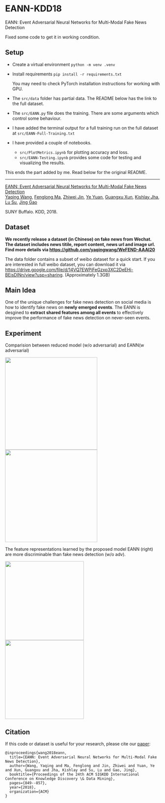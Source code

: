 # EANN-KDD18

EANN: Event Adversarial Neural Networks for Multi-Modal Fake News Detection

Fixed some code to get it in working condition.

## Setup

- Create a virtual environment
  `python -m venv .venv`

- Install requirements
  `pip install -r requirements.txt`

  You may need to check PyTorch installation instructions for working with GPU.

- The `src/data` folder has partial data. The README below has the link to the full dataset.

- The `src/EANN.py` file does the training. There are some arguments which control some behaviour.

- I have added the terminal output for a full training run on the full dataset at `src/EANN-Full-Training.txt`

- I have provided a couple of notebooks.
  - `src/PlotMetrics.ipynb` for plotting accuracy and loss.
  - `src/EANN-Testing.ipynb` provides some code for testing and visualizing the results.


This ends the part added by me.
Read below for the original README.

---


[EANN: Event Adversarial Neural Networks for Multi-Modal Fake News Detection](https://dl.acm.org/citation.cfm?id=3219819.3219903)  
 [Yaqing Wang](http://www.acsu.buffalo.edu/~yaqingwa/),
 [Fenglong Ma](http://personal.psu.edu/ffm5105/), 
 [Zhiwei Jin](https://scholar.google.com/citations?user=iv22mK4AAAAJ&hl=zh-CN), 
 [Ye Yuan](https://scholar.google.com/citations?user=97ZPgN4AAAAJ&hl=en&authuser=1), 
 [Guangxu Xun](https://scholar.google.com/citations?user=HhyfdQYAAAAJ&hl=en),
 [Kishlay Jha](http://people.virginia.edu/~kj6ww/),
  [Lu Su](https://cse.buffalo.edu/~lusu/),
 [Jing Gao](https://cse.buffalo.edu/~jing/)
 
 SUNY Buffalo. KDD, 2018.
 
 ## Dataset
 **We recently release a dataset (in Chinese) on fake news from Wechat. The dataset includes news titile, report content, news url and image url. Find more details via 
https://github.com/yaqingwang/WeFEND-AAAI20**
 
 

 
 The data folder contains a subset of weibo dataset for a quick start.  If you are interested in full weibo dataset, you can download it via https://drive.google.com/file/d/14VQ7EWPiFeGzxp3XC2DeEHi-BEisDINn/view?usp=sharing. (Approximately 1.3GB)
 

 
 ## Main Idea
One of the unique challenges for fake news detection on social media is how to identify fake news on  **newly emerged events**. The EANN is desgined to  __extract shared features among all events__ to effectively improve the performance of fake news detection on never-seen events.


## Experiment
Comparision between reduced model (w/o adversarial) and EANN(w adversarial)

<img src="https://github.com/yaqingwang/EANN-KDD18/blob/master/Fig/Accuracy.png" width="300">  <img src="https://github.com/yaqingwang/EANN-KDD18/blob/master/Fig/F1.png" width="300">

The feature representations learned by the proposed model EANN (right) are more discriminable than fake news detection (w/o adv).

<img src="https://github.com/yaqingwang/EANN-KDD18/blob/master/Fig/baseline_tsne.png" width="256">  <img src="https://github.com/yaqingwang/EANN-KDD18/blob/master/Fig/model_tsne.png" width="256">
 
 

 ## Citation
If this code or dataset is useful for your research, please cite our [paper](https://dl.acm.org/citation.cfm?id=3219819.3219903):

```
@inproceedings{wang2018eann,
  title={EANN: Event Adversarial Neural Networks for Multi-Modal Fake News Detection},
  author={Wang, Yaqing and Ma, Fenglong and Jin, Zhiwei and Yuan, Ye and Xun, Guangxu and Jha, Kishlay and Su, Lu and Gao, Jing},
  booktitle={Proceedings of the 24th ACM SIGKDD International Conference on Knowledge Discovery \& Data Mining},
  pages={849--857},
  year={2018},
  organization={ACM}
}
```
